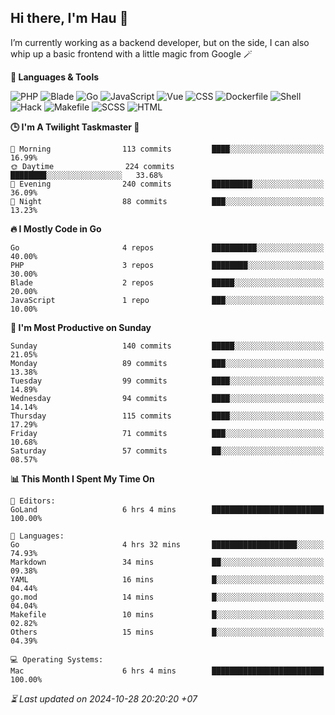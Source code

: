 ## Hi there, I'm Hau 👋
I’m currently working as a backend developer, but on the side, I can also whip up a basic frontend with a little magic from Google 🪄

<!--START_SECTION:readme-stats-->
**💬 Languages & Tools**

![PHP](https://img.shields.io/badge/PHP-64.04%25-4F5D95?&logo=PHP&labelColor=151b23)
![Blade](https://img.shields.io/badge/Blade-25.85%25-f7523f?&logo=Blade&labelColor=151b23)
![Go](https://img.shields.io/badge/Go-05.89%25-00ADD8?&logo=Go&labelColor=151b23)
![JavaScript](https://img.shields.io/badge/JavaScript-02.36%25-f1e05a?&logo=JavaScript&labelColor=151b23)
![Vue](https://img.shields.io/badge/Vue-01.19%25-41b883?&logo=Vue&labelColor=151b23)
![CSS](https://img.shields.io/badge/CSS-00.29%25-563d7c?&logo=CSS&labelColor=151b23)
![Dockerfile](https://img.shields.io/badge/Dockerfile-00.12%25-384d54?&logo=Dockerfile&labelColor=151b23)
![Shell](https://img.shields.io/badge/Shell-00.09%25-89e051?&logo=Shell&labelColor=151b23)
![Hack](https://img.shields.io/badge/Hack-00.07%25-878787?&logo=Hack&labelColor=151b23)
![Makefile](https://img.shields.io/badge/Makefile-00.06%25-427819?&logo=Makefile&labelColor=151b23)
![SCSS](https://img.shields.io/badge/SCSS-00.02%25-c6538c?&logo=SCSS&labelColor=151b23)
![HTML](https://img.shields.io/badge/HTML-00.01%25-e34c26?&logo=HTML&labelColor=151b23)


**🕒 I'm A Twilight Taskmaster 🌆**

```text
🌅 Morning                113 commits         ████░░░░░░░░░░░░░░░░░░░░░   16.99%
🌞 Daytime                224 commits         ████████░░░░░░░░░░░░░░░░░   33.68%
🌆 Evening                240 commits         █████████░░░░░░░░░░░░░░░░   36.09%
🌙 Night                  88 commits          ███░░░░░░░░░░░░░░░░░░░░░░   13.23%
```

**🔥 I Mostly Code in Go**

```text
Go                       4 repos             ██████████░░░░░░░░░░░░░░░   40.00%
PHP                      3 repos             ████████░░░░░░░░░░░░░░░░░   30.00%
Blade                    2 repos             █████░░░░░░░░░░░░░░░░░░░░   20.00%
JavaScript               1 repo              ███░░░░░░░░░░░░░░░░░░░░░░   10.00%
```

**📅 I'm Most Productive on Sunday**

```text
Sunday                   140 commits         █████░░░░░░░░░░░░░░░░░░░░   21.05%
Monday                   89 commits          ███░░░░░░░░░░░░░░░░░░░░░░   13.38%
Tuesday                  99 commits          ████░░░░░░░░░░░░░░░░░░░░░   14.89%
Wednesday                94 commits          ████░░░░░░░░░░░░░░░░░░░░░   14.14%
Thursday                 115 commits         ████░░░░░░░░░░░░░░░░░░░░░   17.29%
Friday                   71 commits          ███░░░░░░░░░░░░░░░░░░░░░░   10.68%
Saturday                 57 commits          ██░░░░░░░░░░░░░░░░░░░░░░░   08.57%
```

**📊 This Month I Spent My Time On**

```text
📝 Editors:
GoLand                   6 hrs 4 mins        █████████████████████████   100.00%

💬 Languages:
Go                       4 hrs 32 mins       ███████████████████░░░░░░   74.93%
Markdown                 34 mins             ██░░░░░░░░░░░░░░░░░░░░░░░   09.38%
YAML                     16 mins             █░░░░░░░░░░░░░░░░░░░░░░░░   04.44%
go.mod                   14 mins             █░░░░░░░░░░░░░░░░░░░░░░░░   04.04%
Makefile                 10 mins             █░░░░░░░░░░░░░░░░░░░░░░░░   02.82%
Others                   15 mins             █░░░░░░░░░░░░░░░░░░░░░░░░   04.39%

💻 Operating Systems:
Mac                      6 hrs 4 mins        █████████████████████████   100.00%
```



*⏳ Last updated on 2024-10-28 20:20:20 +07*
<!--END_SECTION:readme-stats-->
